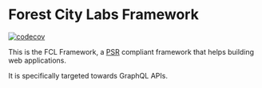 Forest City Labs Framework
==========================

[![codecov](https://codecov.io/gh/forestcitylabs/framework/graph/badge.svg?token=V4OVI2QIHO)](https://codecov.io/gh/forestcitylabs/framework)

This is the FCL Framework, a [PSR](https://www.php-fig.org/psr/) compliant framework that helps building web applications.

It is specifically targeted towards GraphQL APIs.
